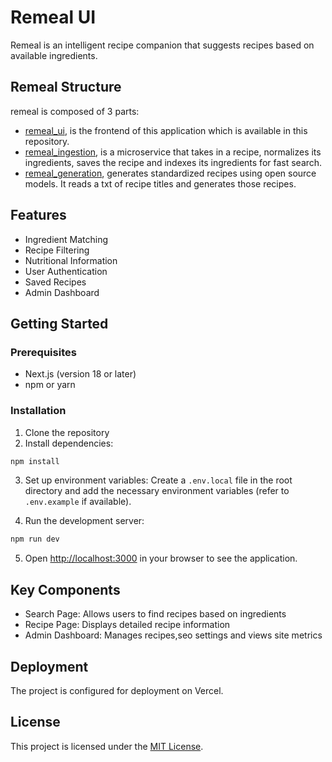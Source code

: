 # Remeal UI

Remeal is an intelligent recipe companion that suggests recipes based on available ingredients.

## Remeal Structure

remeal is composed of 3 parts:

- [remeal_ui](https://github.com/SamIron0/remeal_ui), is the frontend of this application which is available in this repository.
- [remeal_ingestion](https://github.com/SamIron0/remeal_ingestion), is a microservice that takes in a recipe, normalizes its ingredients, saves the recipe and indexes its ingredients for fast search.
- [remeal_generation](https://github.com/SamIron0/remeal_generation), generates standardized recipes using open source models. It reads a txt of recipe titles and generates those recipes.

## Features

- Ingredient Matching
- Recipe Filtering
- Nutritional Information
- User Authentication
- Saved Recipes
- Admin Dashboard

## Getting Started

### Prerequisites

- Next.js (version 18 or later)
- npm or yarn

### Installation

1. Clone the repository
2. Install dependencies:

```bash
npm install
```

3. Set up environment variables:
   Create a `.env.local` file in the root directory and add the necessary environment variables (refer to `.env.example` if available).

4. Run the development server:

```bash
npm run dev
```

5. Open [http://localhost:3000](http://localhost:3000) in your browser to see the application.

## Key Components

- Search Page: Allows users to find recipes based on ingredients
- Recipe Page: Displays detailed recipe information
- Admin Dashboard: Manages recipes,seo settings and views site metrics

## Deployment

The project is configured for deployment on Vercel.

## License

This project is licensed under the [MIT License](LICENSE).
